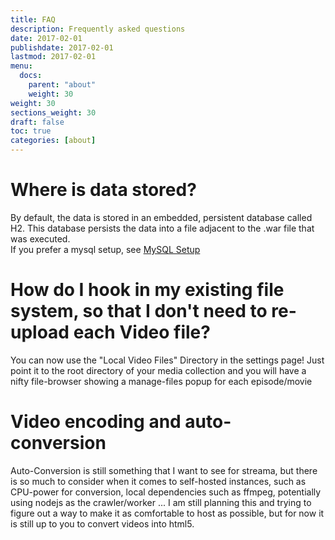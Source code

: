 ```yaml
---
title: FAQ
description: Frequently asked questions
date: 2017-02-01
publishdate: 2017-02-01
lastmod: 2017-02-01
menu:
  docs:
    parent: "about"
    weight: 30
weight: 30
sections_weight: 30
draft: false
toc: true
categories: [about]
---
```


# Where is data stored?
By default, the data is stored in an embedded, persistent database called H2. This database persists the data into a file adjacent to the .war file that was executed.  
If you prefer a mysql setup, see [MySQL Setup](/getting-started/databases/)

# How do I hook in my existing file system, so that I don't need to re-upload each Video file? 
You can now use the "Local Video Files" Directory in the settings page! Just point it to the root directory of your media collection and you will have a nifty file-browser showing a manage-files popup for each episode/movie

# Video encoding and auto-conversion
Auto-Conversion is still something that I want to see for streama, but there is so much to consider when it comes to self-hosted instances, such as CPU-power for conversion, local dependencies such as ffmpeg, potentially using nodejs as the crawler/worker ... I am still planning this and trying to figure out a way to make it as comfortable to host as possible, but for now it is still up to you to convert videos into html5.  

